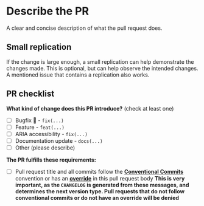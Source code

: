 # Describe the PR

A clear and concise description of what the pull request does.

## Small replication

If the change is large enough, a small replication can help demonstrate the changes made. This is optional, but can help observe the intended changes. A mentioned issue that contains a replication also works.

## PR checklist

<!-- (Update "[ ]" to "[x]" to check a box) -->

**What kind of change does this PR introduce?** (check at least one)

- [ ] Bugfix :bug: - `fix(...)`
- [ ] Feature - `feat(...)`
- [ ] ARIA accessibility - `fix(...)`
- [ ] Documentation update - `docs(...)`
- [ ] Other (please describe)

**The PR fulfills these requirements:**

- [ ] Pull request title and all commits follow the [**Conventional Commits**](https://www.conventionalcommits.org/) convention or has an [**override**](https://github.com/googleapis/release-please#how-can-i-fix-release-notes) in this pull request body **This is very important, as the `CHANGELOG` is generated from these messages, and determines the next version type. Pull requests that do not follow conventional commits or do not have an override will be denied**

